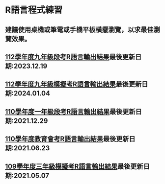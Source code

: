 # <h1>R語言程式練習</h1>
<h2>建議使用桌機或筆電或手機平板橫擺瀏覽，以求最佳瀏覽效果。</h2>
<h2><a href="https://tjjh.github.io/112RT/">112學年度九年級段考R語言輸出結果</a>最後更新日期:2023.12.19</h2>
<h2><a href="https://tjjh.github.io/112MT/">112學年度九年級模擬考R語言輸出結果</a>最後更新日期:2024.01.04</h2>
<h2><a href="https://tjjh.github.io/110RT/">110學年度一年級段考R語言輸出結果</a>最後更新日期:2021.12.29</h2>
<h2><a href="https://tjjh.github.io/110ET/">110學年度教育會考R語言輸出結果</a>最後更新日期:2021.06.23</h2>
<h2><a href="https://tjjh.github.io/109MT/">109學年度三年級模擬考R語言輸出結果</a>最後更新日期:2021.05.07</h2>
